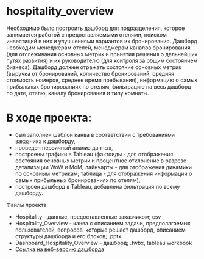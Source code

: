 # hospitality_overview

Необходимо было построить дашборд для подразделения, которое занимается работой с предоставляемыми отелями, поиском инвестиций в них и улучшениями вариантов их бронирования. Дашборд необходим менеджерам отелей, менеджерам каналов бронирования (для отслеживания основных метрик и принятия решения о дальнейших путях развития) и их руководителю (для контроля за общим состоянием бизнеса).
Дашборд должен отражать состояние основных метрик (выручка от бронирований, количество бронирований, средняя стоимость номеров, среднее время пребывания), информацию о самых прибыльных бронированиях по отелям, фильтрацию на весь дашборд по дате, отелю, каналу бронирования и типу комнаты.

# В ходе проекта:
- был заполнен шаблон канва в соответствии с требованиями заказчика к дашборду,
- проведен первичный анализ данных,
- построены графики в Tableau (фактоиды - для отображения состояния основных метрик и процентное отклонение в разрезе детализации WoW и MoM; лайнчарты - для отображения динамики по основным метрикам; таблица - для отображения информации о самых прибыльных бронированиях по отелям),
- построен дашборд в Tableau, добавлена фильтрация по всему дашборду.

Файлы проекта:
- Hospitality - данные, предоставленные заказчиком; csv
- Hospitality_Overview - канва с описанием задачи, предполагаемых пользователей, вопросов, которые решает дашборд, описанием структуры дашборда и его блоков; .pptx
- Dashboard_Hospitality_Overview - дашборд; .twbx, tableau workbook
- [Ссылка на веб-версию дашборда](https://public.tableau.com/views/2variant_HospitalityOverview/HospitalityOverview?:language=en-US&:sid=&:redirect=auth&:display_count=n&:origin=viz_share_link)
